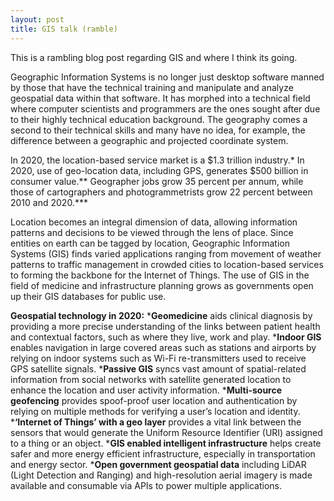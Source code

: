 ```yaml
---
layout: post
title: GIS talk (ramble)
---
```


This is a rambling blog post regarding GIS and where I think its going.

Geographic Information Systems is no longer just desktop software manned by those that have the technical training and manipulate and analyze geospatial data within that software. It has morphed into a technical field where computer scientists
and programmers are the ones sought after due to their highly technical education background. The geography comes a second to their technical skills and many have no idea, for example, the difference between a geographic and projected coordinate
system.

In 2020, the location-based service market is a $1.3 trillion industry.*
In 2020, use of geo-location data, including GPS, generates $500 billion in consumer value.**
Geographer jobs grow 35 percent per annum, while those of cartographers and photogrammetrists grow 22 percent between 2010 and 2020.***

Location becomes an integral dimension of data, allowing information patterns and decisions to be viewed through the lens of place. Since entities on earth can be tagged by location, Geographic Information Systems (GIS) finds varied applications 
ranging from movement of weather patterns to traffic management in crowded cities to location-based services to forming the backbone for the Internet of Things. The use of GIS in the field of medicine and infrastructure planning grows as governments 
open up their GIS databases for public use.

**Geospatial technology in 2020:**
*__Geomedicine__ aids clinical diagnosis by providing a more precise understanding of the links between patient health and contextual factors, such as where they live, work and play.
*__Indoor GIS__ enables navigation in large covered areas such as stations and airports by relying on indoor systems such as Wi-Fi re-transmitters used to receive GPS satellite signals.
*__Passive GIS__ syncs vast amount of spatial-related information from social networks with satellite generated location to enhance the location and user activity information.
*__Multi-source geofencing__ provides spoof-proof user location and authentication by relying on multiple methods for verifying a user’s location and identity.
*__‘Internet of Things’ with a geo layer__ provides a vital link between the sensors that would generate the Uniform Resource Identifier (URI) assigned to a thing or an object.
*__GIS enabled intelligent infrastructure__ helps create safer and more energy efficient infrastructure, especially in transportation and energy sector.
*__Open government geospatial data__ including LiDAR (Light Detection and Ranging) and high-resolution aerial imagery is made available and consumable via APIs to power multiple applications.

